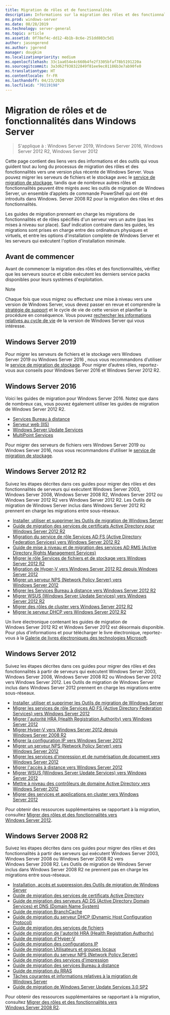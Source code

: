 ```yaml
---
title: Migration de rôles et de fonctionnalités
description: Informations sur la migration des rôles et des fonctionnalités vers une version plus récente de Windows Server.
ms.prod: windows-server
ms.date: 08/28/2019
ms.technology: server-general
ms.topic: article
ms.assetid: 0f78ef4c-dd12-4b1b-8c6e-251dd803c5d1
author: jasongerend
ms.author: jgerend
manager: dougkim
ms.localizationpriority: medium
ms.openlocfilehash: 33c1aa654e4c660b4fe2f3305bfaf78b5191220a
ms.sourcegitcommit: 3a3d62f938322849f81ee9ec01186b3e7ab90fe0
ms.translationtype: HT
ms.contentlocale: fr-FR
ms.lasthandoff: 04/23/2020
ms.locfileid: "70119198"
---
```

# <a name="migrating-roles-and-features-in-windows-server"></a>Migration de rôles et de fonctionnalités dans Windows Server

> S'applique à : Windows Server 2019, Windows Server 2016, Windows Server 2012 R2, Windows Server 2012

Cette page contient des liens vers des informations et des outils qui vous guident tout au long du processus de migration des rôles et des fonctionnalités vers une version plus récente de Windows Server. Vous pouvez migrer les serveurs de fichiers et le stockage avec le [service de migration de stockage](../storage/storage-migration-service/overview.md), tandis que de nombreux autres rôles et fonctionnalités peuvent être migrés avec les outils de migration de Windows Server, un ensemble d’applets de commande PowerShell qui ont été introduits dans Windows. Server 2008 R2 pour la migration des rôles et des fonctionnalités.

Les guides de migration prennent en charge les migrations de fonctionnalités et de rôles spécifiés d'un serveur vers un autre (pas les mises à niveau sur place). Sauf indication contraire dans les guides, les migrations sont prises en charge entre des ordinateurs physiques et virtuels, et entre les options d'installation complète de Windows Server et les serveurs qui exécutent l'option d'installation minimale.

## <a name="before-you-begin"></a>Avant de commencer

Avant de commencer la migration des rôles et des fonctionnalités, vérifiez que les serveurs source et cible exécutent les derniers service packs disponibles pour leurs systèmes d'exploitation. 

> [!NOTE]
> Chaque fois que vous migrez ou effectuez une mise à niveau vers une version de Windows Server, vous devez passer en revue et comprendre la [stratégie de support](https://support.microsoft.com/lifecycle) et le cycle de vie de cette version et planifier la procédure en conséquence. Vous pouvez [rechercher les informations relatives au cycle de vie](https://support.microsoft.com/lifecycle) de la version de Windows Server qui vous intéresse.

## <a name="windows-server-2019"></a>Windows Server 2019

Pour migrer les serveurs de fichiers et le stockage vers Windows Server 2019 ou Windows Server 2016 , nous vous recommandons d’utiliser le [service de migration de stockage](../storage/storage-migration-service/overview.md). Pour migrer d’autres rôles, reportez-vous aux conseils pour Windows Server 2016 et Windows Server 2012 R2.

## <a name="windows-server-2016"></a>Windows Server 2016

Voici les guides de migration pour Windows Server 2016. Notez que dans de nombreux cas, vous pouvez également utiliser les guides de migration de Windows Server 2012 R2.

- [Services Bureau à distance](https://technet.microsoft.com/windows-server-docs/compute/remote-desktop-services/migrate-rds-role-services)
- [Serveur web (IIS)](https://www.iis.net/downloads/microsoft/web-deploy)
- [Windows Server Update Services](https://technet.microsoft.com/library/hh852339.aspx)
- [MultiPoint Services](https://technet.microsoft.com/windows-server-docs/compute/remote-desktop-services/multipoint-services/multipoint-services-migrate)

Pour migrer des serveurs de fichiers vers Windows Server 2019 ou Windows Server 2016, nous vous recommandons d’utiliser le [service de migration de stockage](../storage/storage-migration-service/overview.md).

## <a name="windows-server-2012-r2"></a>Windows Server 2012 R2

Suivez les étapes décrites dans ces guides pour migrer des rôles et des fonctionnalités de serveurs qui exécutent Windows Server 2003, Windows Server 2008, Windows Server 2008 R2, Windows Server 2012 ou Windows Server 2012 R2 vers Windows Server 2012 R2. Les Outils de migration de Windows Server inclus dans Windows Server 2012 R2 prennent en charge les migrations entre sous-réseaux.

- [Installer, utiliser et supprimer les Outils de migration de Windows Server](https://technet.microsoft.com/library/jj134202.aspx)
- [Guide de migration des services de certificats Active Directory pour Windows Server 2012 R2](https://technet.microsoft.com/library/dn486797.aspx)
- [Migration du service de rôle Services AD FS (Active Directory Federation Services) vers Windows Server 2012 R2](https://technet.microsoft.com/library/dn486815.aspx)
- [Guide de mise à niveau et de migration des services AD RMS (Active Directory Rights Management Services)](https://technet.microsoft.com/library/cc754277.aspx)
- [Migrer le rôle Services de fichiers et de stockage vers Windows Server 2012 R2](https://technet.microsoft.com/library/dn479292.aspx)
- [Migration de Hyper-V vers Windows Server 2012 R2 depuis Windows Server 2012](https://technet.microsoft.com/library/dn486799.aspx)
- [Migrer un serveur NPS (Network Policy Server) vers Windows Server 2012](https://technet.microsoft.com/library/hh831652)
- [Migrer les Services Bureau à distance vers Windows Server 2012 R2](https://technet.microsoft.com/library/dn479239.aspx)
- [Migrer WSUS (Windows Server Update Services) vers Windows Server 2012 R2](https://technet.microsoft.com/library/hh852339.aspx)
- [Migrer des rôles de cluster vers Windows Server 2012 R2](https://technet.microsoft.com/library/dn530779.aspx)
- [Migrer le serveur DHCP vers Windows Server 2012 R2](https://technet.microsoft.com/library/dn495425.aspx)

Un livre électronique contenant les guides de migration de Windows Server 2012 R2 et Windows Server 2012 est désormais disponible. Pour plus d'informations et pour télécharger le livre électronique, reportez-vous à la [Galerie de livres électroniques des technologies Microsoft](https://social.technet.microsoft.com/wiki/contents/articles/11608.e-book-gallery-for-microsoft-technologies.aspx#MigrateRoles).

## <a name="windows-server-2012"></a>Windows Server 2012

Suivez les étapes décrites dans ces guides pour migrer des rôles et des fonctionnalités à partir de serveurs qui exécutent Windows Server 2003, Windows Server 2008, Windows Server 2008 R2 ou Windows Server 2012 vers Windows Server 2012. Les Outils de migration de Windows Server inclus dans Windows Server 2012 prennent en charge les migrations entre sous-réseaux.

- [Installer, utiliser et supprimer les Outils de migration de Windows Server](https://technet.microsoft.com/library/jj134202)
- [Migrer les services de rôle Services AD FS (Active Directory Federation Services) vers Windows Server 2012](https://technet.microsoft.com/library/jj647765)
- [Migrer l'autorité HRA (Health Registration Authority) vers Windows Server 2012](https://technet.microsoft.com/library/hh831513)
- [Migrer Hyper-V vers Windows Server 2012 depuis Windows Server 2008 R2](https://technet.microsoft.com/library/jj574113)
- [Migrer la configuration IP vers Windows Server 2012](https://technet.microsoft.com/library/jj574133)
- [Migrer un serveur NPS (Network Policy Server) vers Windows Server 2012](https://technet.microsoft.com/library/hh831652)
- [Migrer les services d'impression et de numérisation de document vers Windows Server 2012](https://technet.microsoft.com/library/jj134150)
- [Migrer l'accès à distance vers Windows Server 2012](https://technet.microsoft.com/library/hh831423)
- [Migrer WSUS (Windows Server Update Services) vers Windows Server 2012](https://technet.microsoft.com/library/hh852339)
- [Mettre à niveau des contrôleurs de domaine Active Directory vers Windows Server 2012](https://technet.microsoft.com/library/hh994618.aspx)
- [Migrer des services et applications en cluster vers Windows Server 2012](https://technet.microsoft.com/library/dn486790.aspx)
 

Pour obtenir des ressources supplémentaires se rapportant à la migration, consultez [Migrer des rôles et des fonctionnalités vers Windows Server 2012](https://technet.microsoft.com/library/jj134039).

## <a name="windows-server-2008-r2"></a>Windows Server 2008 R2

Suivez les étapes décrites dans ces guides pour migrer des rôles et des fonctionnalités à partir des serveurs qui exécutent Windows Server 2003, Windows Server 2008 ou Windows Server 2008 R2 vers Windows Server 2008 R2. Les Outils de migration de Windows Server inclus dans Windows Server 2008 R2 ne prennent pas en charge les migrations entre sous-réseaux.

- [Installation, accès et suppression des Outils de migration de Windows Server](https://technet.microsoft.com/library/dd379545)
- [Guide de migration des services de certificats Active Directory](https://technet.microsoft.com/library/ee126170)
- [Guide de migration des serveurs AD DS (Active Directory Domain Services) et DNS (Domain Name System)](https://technet.microsoft.com/library/dd379558)
- [Guide de migration BranchCache](https://technet.microsoft.com/library/dd548365)
- [Guide de migration du serveur DHCP (Dynamic Host Configuration Protocol)](https://technet.microsoft.com/library/dd379535)
- [Guide de migration des services de fichiers](https://technet.microsoft.com/library/dd379487)
- [Guide de migration de l'autorité HRA (Health Registration Authority)](https://technet.microsoft.com/library/ee791829)
- [Guide de migration d'Hyper-V](https://technet.microsoft.com/library/ee849855)
- [Guide de migration des configurations IP](https://technet.microsoft.com/library/dd379537)
- [Guide de migration Utilisateurs et groupes locaux](https://technet.microsoft.com/library/dd379531)
- [Guide de migration du serveur NPS (Network Policy Server)](https://technet.microsoft.com/library/ee791849)
- [Guide de migration des services d'impression](https://technet.microsoft.com/library/dd379488)
- [Guide de migration des services Bureau à distance](https://technet.microsoft.com/library/ff849223)
- [Guide de migration du RRAS](https://technet.microsoft.com/library/ee822825)
- [Tâches courantes et informations relatives à la migration de Windows Server](https://technet.microsoft.com/library/ff400258)
- [Guide de migration de Windows Server Update Services 3.0 SP2](https://technet.microsoft.com/library/ee822826)
 
Pour obtenir des ressources supplémentaires se rapportant à la migration, consultez [Migrer des rôles et des fonctionnalités vers Windows Server 2008 R2](https://technet.microsoft.com/library/dd365353).
